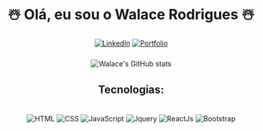 
<style>
     div {
          margin-bottom: 20px;
     }
     img{
         padding: 2px 0
          
     }
</style>


<h1 align="center">☃️ Olá, eu sou o Walace Rodrigues ☃️</h1>

<div align="center" >
     <a href="https://www.linkedin.com/in/walace-rodrigues/"><img align="center" alt="LinkedIn" src="https://img.shields.io/badge/linkedin-%230077B5.svg?style=for-the-badge&logo=linkedin&logoColor=white"/></a>
     <a href="https://walace-rodrigues.github.io/portfolio/"><img align="center" alt="Portfolio" src="https://img.shields.io/badge/Portfolio-%23000000.svg?style=for-the-badge&logo=firefox&logoColor=#FF7139"/></a>
</div>
<div align="center">
     <img alt="Walace's GitHub stats" src="https://github-readme-stats.vercel.app/api?username=walace-rodrigues&show_icons=true&theme=tokyonight"/>
</div>


<h2 align="center">Tecnologias:</h2>

<div align="center"><br/>
     <img align="center" alt="HTML" src="https://img.shields.io/badge/HTML5-E34F26?style=for-the-badge&logo=html5&logoColor=white">
     <img align="center" alt="CSS" src="https://img.shields.io/badge/css3-%231572B6.svg?style=for-the-badge&logo=css3&logoColor=white">
     <img align="center" alt="JavaScript" src="https://img.shields.io/badge/JavaScript-F7DF1E?style=for-the-badge&logo=javascript&logoColor=black">
     <img align="center" alt="Jquery" src="https://img.shields.io/badge/jquery-%230769AD.svg?style=for-the-badge&logo=jquery&logoColor=white">
     <img align="center" alt="ReactJs" src="https://img.shields.io/badge/React-20232A?style=for-the-badge&logo=react&logoColor=61DAFB">
     <img align="center" alt="Bootstrap" src="https://img.shields.io/badge/bootstrap-%238511FA.svg?style=for-the-badge&logo=bootstrap&logoColor=white">
     <! --  
     <img align="center" alt="TailwindCSS" src="https://img.shields.io/badge/Tailwind_CSS-38B2AC?style=for-the-badge&logo=tailwind-css&logoColor=white">
     <! -- 
     <img align="center" alt="TypeScript" src="https://img.shields.io/badge/TypeScript-007ACC?style=for-the-badge&logo=typescript&logoColor=white">
</div>
